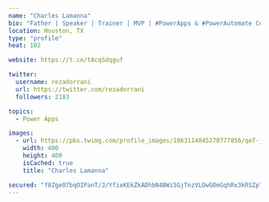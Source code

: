 ```yaml
---
name: "Charles Lamanna"
bio: "Father | Speaker | Trainer | MVP | #PowerApps & #PowerAutomate Community Super User | YouTuber Right-pointing triangle http://youtube.com/c/rezadorrani | Learn - Share - Clockwise rightwards and leftwards open circle arrows"
location: Houston, TX
type: "profile"
heat: 102

website: https://t.co/tAcqSdqguf

twitter:
  username: rezadorrani
  url: https://twitter.com/rezadorrani
  followers: 2183

topics:
  - Power Apps

images:
  - url: https://pbs.twimg.com/profile_images/1063114045270777856/qeT-jpWr_400x400.jpg
    width: 400
    height: 400
    isCached: true
    title: "Charles Lamanna"

secured: "f8Zge07bqOIPanT/J/YfixKEkZkADhbN4BWi5GjTnzVLOwGOmGqhRx3kRSZpTUqCUgvaGrOOq99pOqCWI0DM7PW0kbKf4yYAcV2iUwXMZ+QdDLY6gVG9UiGtINUujw3ZdB7UhnGulWm3WoSQUXhr8KuJy/+gqAh1DHFekgNiEsdiO2H51lSDpj3eX/zHRw++61+0Cz/WdBKjKJ+Bg6v1xJmfcQWtJgNMLsplMydOW9n6a7arIDUcSqL6rQg21RmxSyx502sZy0tIECqRjH9gMdnKxjdUrgBxzB55ilCQ40M0YcjUrT1mIu+oaZJJJgqHDG++/nz39IF3MhyP/hwr527QrY0PeManEMOqXfntIu1/hwztM2Q1LZCB29MazwGAGNzrJzFq3Je7QF8aE56kKkICFnjg9KqIlQqiTHT40HQ=;GGjiUGaypxChQUu7q4XWGg=="
---
```


